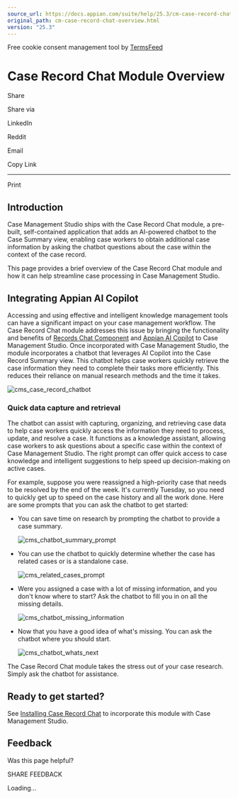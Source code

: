 ```yaml
---
source_url: https://docs.appian.com/suite/help/25.3/cm-case-record-chat-overview.html
original_path: cm-case-record-chat-overview.html
version: "25.3"
---
```


Free cookie consent management tool by [TermsFeed](https://www.termsfeed.com/)

# Case Record Chat Module Overview

Share

Share via

LinkedIn

Reddit

Email

Copy Link

* * *

Print

## Introduction

Case Management Studio ships with the Case Record Chat module, a pre-built, self-contained application that adds an AI-powered chatbot to the Case Summary view, enabling case workers to obtain additional case information by asking the chatbot questions about the case within the context of the case record.

This page provides a brief overview of the Case Record Chat module and how it can help streamline case processing in Case Management Studio.

## Integrating Appian AI Copilot

Accessing and using effective and intelligent knowledge management tools can have a significant impact on your case management workflow. The Case Record Chat module addresses this issue by bringing the functionality and benefits of [Records Chat Component](Records_Chat_Component.html) and [Appian AI Copilot](appian-ai-copilot.html) to Case Management Studio. Once incorporated with Case Management Studio, the module incorporates a chatbot that leverages AI Copilot into the Case Record Summary view. This chatbot helps case workers quickly retrieve the case information they need to complete their tasks more efficiently. This reduces their reliance on manual research methods and the time it takes.

![cms_case_record_chatbot](images/cms_case_record_chatbot.png)

### Quick data capture and retrieval

The chatbot can assist with capturing, organizing, and retrieving case data to help case workers quickly access the information they need to process, update, and resolve a case. It functions as a knowledge assistant, allowing case workers to ask questions about a specific case within the context of Case Management Studio. The right prompt can offer quick access to case knowledge and intelligent suggestions to help speed up decision-making on active cases.

For example, suppose you were reassigned a high-priority case that needs to be resolved by the end of the week. It's currently Tuesday, so you need to quickly get up to speed on the case history and all the work done. Here are some prompts that you can ask the chatbot to get started:

-   You can save time on research by prompting the chatbot to provide a case summary.

    ![cms_chatbot_summary_prompt](images/cms_chatbot_summary_prompt.png)

-   You can use the chatbot to quickly determine whether the case has related cases or is a standalone case.

    ![cms_related_cases_prompt](images/cms_related_cases_prompt.png)

-   Were you assigned a case with a lot of missing information, and you don't know where to start? Ask the chatbot to fill you in on all the missing details.

    ![cms_chatbot_missing_information](images/cms_chatbot_missing_information.png)

-   Now that you have a good idea of what's missing. You can ask the chatbot where you should start.

    ![cms_chatbot_whats_next](images/cms_chatbot_whats_next.png)

The Case Record Chat module takes the stress out of your case research. Simply ask the chatbot for assistance.

## Ready to get started?

See [Installing Case Record Chat](installing-case-record-chat.html) to incorporate this module with Case Management Studio.

## Feedback

Was this page helpful?

SHARE FEEDBACK

Loading...